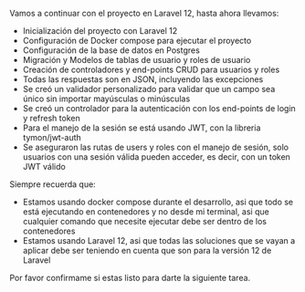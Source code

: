 Vamos a continuar con el proyecto en Laravel 12, hasta ahora llevamos:

- Inicialización del proyecto con Laravel 12
- Configuración de Docker compose para ejecutar el proyecto
- Configuración de la base de datos en Postgres
- Migración y Modelos de tablas de usuario y roles de usuario
- Creación de controladores y end-points CRUD para usuarios y roles
- Todas las respuestas son en JSON, incluyendo las excepciones
- Se creó un validador personalizado para validar que un campo sea único sin importar mayúsculas o minúsculas
- Se creó un controlador para la autenticación con los end-points de login y refresh token
- Para el manejo de la sesión se está usando JWT, con la libreria tymon/jwt-auth
- Se aseguraron las rutas de users y roles con el manejo de sesión, solo usuarios con una sesión válida pueden acceder, es decir, con un token JWT válido

Siempre recuerda que:
- Estamos usando docker compose durante el desarrollo, asi que todo se está ejecutando en contenedores y no desde mi terminal, asi que cualquier comando que necesite ejecutar debe ser dentro de los contenedores
- Estamos usando Laravel 12, asi que todas las soluciones que se vayan a aplicar debe ser teniendo en cuenta que son para la versión 12 de Laravel

Por favor confirmame si estas listo para darte la siguiente tarea.
